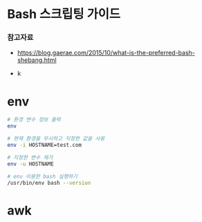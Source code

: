 # Bash 스크립팅 가이드

### 참고자료
- https://blog.gaerae.com/2015/10/what-is-the-preferred-bash-shebang.html

- k



# env
```bash
# 환경 변수 정보 출력
env

# 현재 환경을 무시하고 지정한 값을 사용
env -i HOSTNAME=test.com

# 지정한 변수 제거
env -u HOSTNAME

# env 이용한 bash 실행하기
/usr/bin/env bash --version
```

# awk